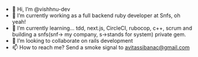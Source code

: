 - 👋 Hi, I’m @vishhnu-dev
- 🌱 I’m currently working as a full backend ruby developer at Snfs, oh yeah!
- 🌱 I’m currently learning... tdd, next.js, CircleCI, rubocop, c++, scrum and building a snfs(snf-> my company, s->stands for system) private gem.
- 💞️ I’m looking to collaborate on rails development
- 📫 How to reach me? Send a smoke signal to avitassibanac@gmail.com

<!---
vishhnu-dev/vishhnu-dev is a ✨ special ✨ repository because its `README.md` (this file) appears on your GitHub profile.
You can click the Preview link to take a look at your changes.
--->
